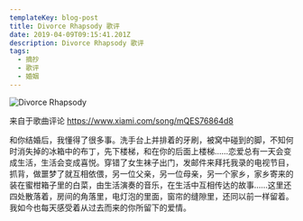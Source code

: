 ```yaml
---
templateKey: blog-post
title: Divorce Rhapsody 歌评
date: 2019-04-09T09:15:41.201Z
description: Divorce Rhapsody 歌评
tags:
  - 摘抄
  - 歌评
  - 婚姻
---
```

![Divorce Rhapsody](/img/7619569551361956983.jpg "Divorce Rhapsody")

来自于歌曲评论 https://www.xiami.com/song/mQES76864d8



和你结婚后，我懂得了很多事。洗手台上并排着的牙刷，被窝中碰到的脚，不知何时消失掉的冰箱中的布丁，先下楼梯，和在你的后面上楼梯……恋爱总有一天会变成生活，生活会变成喜悦。穿错了女生袜子出门，发邮件来拜托我录的电视节目，抓背，做噩梦了就互相依偎，另一位父亲，另一位母亲，另一个家乡，家乡寄来的装在蜜柑箱子里的白菜，由生活演奏的音乐，在生活中互相传达的故事……这里还四处散落着，房间的角落里，电灯泡的里面，窗帘的缝隙里，还同以前一样留着。我如今也每天感受着从过去而来的你所留下的爱情。
